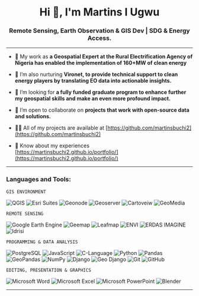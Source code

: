 <h1 align="center">Hi 👋, I'm Martins I Ugwu</h1>
<h3 align="center">Remote Sensing, Earth Observation & GIS Dev | SDG & Energy Access.</h3>


</p>

***

- 🤝 My work as **a Geospatial Expert at the Rural Electrification Agency of Nigeria has enabled the implementation of 160+MW of clean energy**

- 🌱 I’m also nurturing **Vironet, to provide technical support to clean energy players by translating EO data into actionable insights.**

- 🔭 I’m looking for  **a fully funded graduate program to enhance further my geospatial skills and make an even more profound impact.**

- 👯 I’m open to collaborate on **projects that work with open-source data and solutions.**

- 👨‍💻 All of my projects are available at [https://github.com/martinsbuchi2](https://github.com/martinsbuchi2)

- 📄 Know about my experiences [https://martinsbuchi2.github.io/portfolio/](https://martinsbuchi2.github.io/portfolio/)

***
<h3 align="left">Languages and Tools:</h3>

`GIS ENVIRONMENT`


![QGIS](https://img.shields.io/badge/qgis-%23150458.svg?style=for-the-badge&logo=qgis&logoColor=white)
![Esri Suites](https://img.shields.io/badge/esri-%23013243.svg?style=for-the-badge&logo=esri&logoColor=white)
![Geonode](https://img.shields.io/badge/GeoNode-%23F05033.svg?style=for-the-badge&logo=geonode&logoColor=white)
![Geoserver](https://img.shields.io/badge/GeoServer-3670A0?style=for-the-badge&logo=geoserver&logoColor=ffdd54)
![Cartoveiw](https://img.shields.io/badge/Carto-%23316192.svg?style=for-the-badge&logo=carto&logoColor=white)
![GeoMedia](https://img.shields.io/badge/geoMedia-%23150458.svg?style=for-the-badge&logo=geomedia&logoColor=white)

`REMOTE SENSING`


![Google Earth Engine](https://img.shields.io/badge/googleearthengine-%23555011.svg?style=for-the-badge&logo=googleearthengine&logoColor=white)
![Geemap](https://img.shields.io/badge/geemap-%23135011.svg?style=for-the-badge&logo=geemap&logoColor=white)
![Leafmap](https://img.shields.io/badge/leafmap-%23135011.svg?style=for-the-badge&logo=leafmap&logoColor=white)
![ENVI](https://img.shields.io/badge/envi-%23150458.svg?style=for-the-badge&logo=envi&logoColor=white)
![ERDAS IMAGINE](https://img.shields.io/badge/erdasimagine-%23F05033.svg?style=for-the-badge&logo=erdasimagine&logoColor=white)
![Idrisi](https://img.shields.io/badge/idrisi-3670A0?style=for-the-badge&logo=idrisi&logoColor=ffdd54)

`PROGRAMMING & DATA ANALYSIS`

![PostgreSQL](https://img.shields.io/badge/postgres-%23456392.svg?style=for-the-badge&logo=postgresql&logoColor=white)
![JavaScript](https://img.shields.io/badge/javascript-%23322492.svg?style=for-the-badge&logo=javascript&logoColor=white)
![C-Language](https://img.shields.io/badge/CLanguage-%23316192.svg?style=for-the-badge&logo=c&logoColor=white)
![Python](https://img.shields.io/badge/python-3670A0?style=for-the-badge&logo=python&logoColor=ffdd54)
![Pandas](https://img.shields.io/badge/pandas-%23150458.svg?style=for-the-badge&logo=pandas&logoColor=white)
![GeoPandas](https://img.shields.io/badge/geopandas-%23150458.svg?style=for-the-badge&logo=geopandas&logoColor=white)
![NumPy](https://img.shields.io/badge/numpy-%23013243.svg?style=for-the-badge&logo=numpy&logoColor=white)
![Django](https://img.shields.io/badge/django-%23150458.svg?style=for-the-badge&logo=django&logoColor=white)
![Geo Django](https://img.shields.io/badge/geodjango-%23150458.svg?style=for-the-badge&logo=geodjango&logoColor=white)
![Git](https://img.shields.io/badge/git-%23F05033.svg?style=for-the-badge&logo=git&logoColor=white)
![GitHub](https://img.shields.io/badge/github-%23121011.svg?style=for-the-badge&logo=github&logoColor=white)

`EDITING, PRESENTATION & GRAPHICS`

![Microsoft Word](https://img.shields.io/badge/Microsoft_Word-2B579A?style=for-the-badge&logo=microsoft-word&logoColor=white)
![Microsoft Excel](https://img.shields.io/badge/Microsoft_Excel-217346?style=for-the-badge&logo=microsoft-excel&logoColor=white)
![Microsoft PowerPoint](https://img.shields.io/badge/Microsoft_PowerPoint-217399?style=for-the-badge&logo=microsoft-powerpoint&logoColor=white)
![Blender](https://img.shields.io/badge/blender-%23F5792A.svg?style=for-the-badge&logo=blender&logoColor=white)

***
<!-- <p>&nbsp;<img align="center" src="https://github-readme-stats.vercel.app/api?username=martinsbuchi2&show_icons=true&locale=en" alt="martinsbuchi2" /></p> -->
